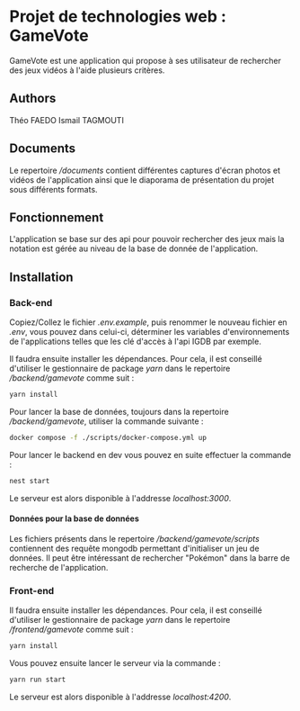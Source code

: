 # Projet de technologies web : GameVote

GameVote est une application qui propose à ses utilisateur de rechercher des jeux vidéos à l'aide plusieurs critères.

## Authors

Théo FAEDO
Ismail TAGMOUTI

## Documents

Le repertoire */documents* contient différentes captures d'écran photos et vidéos de l'application ainsi que le diaporama de présentation du projet sous différents formats.

## Fonctionnement

L'application se base sur des api pour pouvoir rechercher des jeux mais la notation est gérée au niveau de la base de donnée de l'application.

## Installation

### Back-end 

Copiez/Collez le fichier *.env.example*, puis renommer le nouveau fichier en *.env*, vous pouvez dans celui-ci, déterminer les variables d'environnements de l'applications telles que les clé d'accès à l'api IGDB par exemple.

Il faudra ensuite installer les dépendances. Pour cela, il est conseillé d'utiliser le gestionnaire de package *yarn* dans le repertoire */backend/gamevote* comme suit :

```bash
yarn install
```

Pour lancer la base de données, toujours dans la repertoire */backend/gamevote*, utiliser la commande suivante :

```bash
docker compose -f ./scripts/docker-compose.yml up
```

Pour lancer le backend en dev vous pouvez en suite effectuer la commande :

```bash
nest start
```

Le serveur est alors disponible à l'addresse *localhost:3000*.

#### Données pour la base de données

Les fichiers présents dans le repertoire */backend/gamevote/scripts* contiennent des requête mongodb permettant d'initialiser un jeu de données. Il peut être intéressant de rechercher "Pokémon" dans la barre de recherche de l'application.

### Front-end

Il faudra ensuite installer les dépendances. Pour cela, il est conseillé d'utiliser le gestionnaire de package *yarn* dans le repertoire */frontend/gamevote* comme suit :

```bash
yarn install
```

Vous pouvez ensuite lancer le serveur via la commande :

```bash
yarn run start
```

Le serveur est alors disponible à l'addresse *localhost:4200*.



